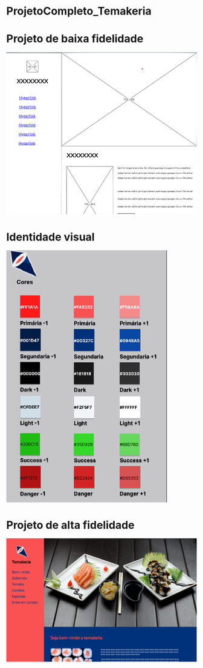 # ProjetoCompleto_Temakeria

# Projeto de baixa fidelidade
<a href="https://github.com/gabriel-ortolani/ProjetoCompleto_Temakeria/blob/main/wireframe_baixa_fidelidade.epgz"><img src="https://github.com/gabriel-ortolani/ProjetoCompleto_Temakeria/blob/main/img/baixa%20fidelidade.png"></a>

# Identidade visual
<a href="https://github.com/gabriel-ortolani/ProjetoCompleto_Temakeria/blob/main/Identidade%20visual.pdf"><img src="https://github.com/gabriel-ortolani/ProjetoCompleto_Temakeria/blob/main/img/identidade%20visual.png"></a>

# Projeto de alta fidelidade
<a href="https://github.com/gabriel-ortolani/ProjetoCompleto_Temakeria/blob/main/Projeto%20desktop.pdf"><img src="https://github.com/gabriel-ortolani/ProjetoCompleto_Temakeria/blob/main/img/temakeria_foto.png"><a/>
